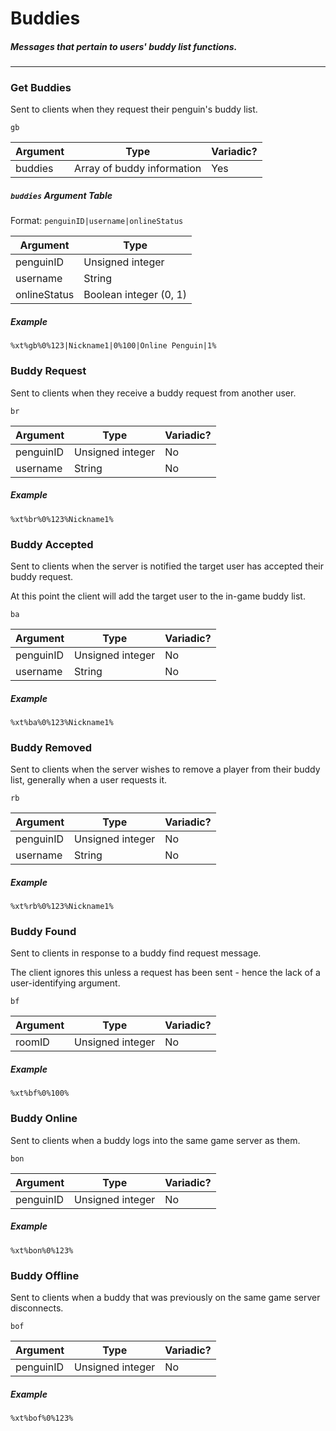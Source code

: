 # Buddies
##### Messages that pertain to users' buddy list functions.
---
### Get Buddies
Sent to clients when they request their penguin's buddy list.

`gb`

|Argument|Type|Variadic?|
|---|---|---|
|buddies|Array of buddy information|Yes|

##### `buddies` Argument Table
Format: `penguinID|username|onlineStatus`

|Argument|Type|
|---|---|
|penguinID|Unsigned integer|
|username|String|
|onlineStatus|Boolean integer (0, 1)|

##### Example
`%xt%gb%0%123|Nickname1|0%100|Online Penguin|1%`

### Buddy Request
Sent to clients when they receive a buddy request from another user.

`br`

|Argument|Type|Variadic?|
|---|---|---|
|penguinID|Unsigned integer|No|
|username|String|No|

##### Example
`%xt%br%0%123%Nickname1%`

### Buddy Accepted
Sent to clients when the server is notified the target user has accepted their buddy request.

At this point the client will add the target user to the in-game buddy list.

`ba`

|Argument|Type|Variadic?|
|---|---|---|
|penguinID|Unsigned integer|No|
|username|String|No|

##### Example
`%xt%ba%0%123%Nickname1%`

### Buddy Removed
Sent to clients when the server wishes to remove a player from their buddy list, generally when a user requests it.

`rb`

|Argument|Type|Variadic?|
|---|---|---|
|penguinID|Unsigned integer|No|
|username|String|No|

##### Example
`%xt%rb%0%123%Nickname1%`

### Buddy Found
Sent to clients in response to a buddy find request message.

The client ignores this unless a request has been sent - hence the lack of a user-identifying argument.

`bf`

|Argument|Type|Variadic?|
|---|---|---|
|roomID|Unsigned integer|No|

##### Example
`%xt%bf%0%100%`

### Buddy Online
Sent to clients when a buddy logs into the same game server as them.

`bon`

|Argument|Type|Variadic?|
|---|---|---|
|penguinID|Unsigned integer|No|

##### Example
`%xt%bon%0%123%`

### Buddy Offline
Sent to clients when a buddy that was previously on the same game server disconnects.

`bof`

|Argument|Type|Variadic?|
|---|---|---|
|penguinID|Unsigned integer|No|

##### Example
`%xt%bof%0%123%`